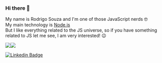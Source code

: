 ### Hi there 👋

My name is Rodrigo Souza and I'm one of those JavaScript nerds 🤓 <br>
My main technology is [Node.js](https://nodejs.org/en/) <br>
But I like everything related to the JS universe, so if you have something related to JS let me see, I am very interested! 😉

<div align="center">
  <div style="display: flex; align-items: flex-start;">
    <img src="https://github-readme-stats.vercel.app/api/top-langs/?username=SouzRod&layout=compact&theme=radical&hide_border=true&langs_count=6&card_width=280" />
    <img src="https://github-readme-stats.vercel.app/api?username=SouzRod&show_icons=true&include_all_commits=true&count_private=true&hide_border=true&theme=radical&line_height=20"/>
  </div>
</div>
 
 
[![Linkedin Badge](https://img.shields.io/badge/-LinkedIn-blue?style=flat-square&logo=Linkedin&logoColor=white&link=https://www.linkedin.com/in/rodrigo-souza-b07536165/)](https://www.linkedin.com/in/rodrigo-souza-b07536165/)
